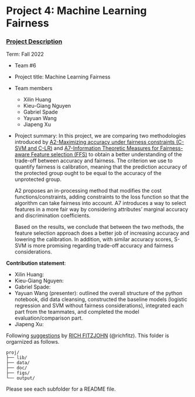 # Project 4: Machine Learning Fairness

### [Project Description](doc/project4_desc.md)

Term: Fall 2022

+ Team #6
+ Project title: Machine Learning Fairness 
+ Team members
	+ Xilin Huang
	+ Kieu-Giang Nguyen
	+ Gabriel Spade
	+ Yayuan Wang
	+ Jiapeng Xu
	
+ Project summary: In this project, we are comparing two methodologies introduced by [A2-Maximizing accuracy under fairness constraints (C-SVM and C-LR)](https://arxiv.org/abs/1507.05259) and [A7-Information Theoretic Measures for Fairness-aware Feature selection (FFS)](https://arxiv.org/abs/2106.00772) to obtain a better understanding of the trade-off between accuracy and fairness. The criterion we use to quantify fairness is calibration, meaning that the prediction accuracy of the protected group ought to be equal to the accuracy of the unprotected group.

  A2 proposes an in-processing method that modifies the cost functions/constraints, adding constraints to the loss function so that the algorithm can take fairness into account. A7 introduces a way to select features in a more fair way by considering attributes’ marginal accuracy and discrimination coefficients.  
 
  Based on the results, we conclude that between the two methods, the feature selection approach does a better job of increasing accuracy and lowering the calibration. In addition, with similar accuracy scores, S-SVM is more promising regarding trade-off accuracy and fairness considerations. 

	
**Contribution statement**: 

+ Xilin Huang:
+ Kieu-Giang Nguyen:
+ Gabriel Spade:
+ Yayuan Wang (presenter): outlined the overall structure of the python notebook, did data cleansing, constructed the baseline models (logistic regression and SVM without fairness considerations), integrated each part from the teammates, and completed the model evaluation/comparison part. 
+ Jiapeng Xu:

Following [suggestions](http://nicercode.github.io/blog/2013-04-05-projects/) by [RICH FITZJOHN](http://nicercode.github.io/about/#Team) (@richfitz). This folder is orgarnized as follows.

```
proj/
├── lib/
├── data/
├── doc/
├── figs/
└── output/
```

Please see each subfolder for a README file.
